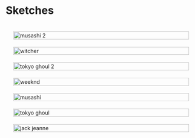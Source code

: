 # Sketches

<style>
    .container {
        display: grid;
        grid-template-columns: repeat(auto-fit, minmax(300px, 1fr));
        gap: 20px;
        padding: 20px;
    }

    .item {
        width: 100%;
    }

    .item img {
        width: 100%;
        height: auto;
    }

    @media only screen and (max-width: 600px) {
        .container {
            grid-template-columns: repeat(auto-fit, minmax(150px, 1fr));
        }
    }
</style>

<div class="container">
    <div class="item"><img src="./sketch/Untitled6.jpg" alt="musashi 2"></div>
    <div class="item"><img src="./sketch/Untitled5.jpg" alt="witcher"></div>
    <div class="item"><img src="./sketch/Untitled4.jpg" alt="tokyo ghoul 2"></div>
    <div class="item"><img src="./sketch/Untitled3.jpg" alt="weeknd"></div>
    <div class="item"><img src="./sketch/Untitled2.jpg" alt="musashi"></div>
    <div class="item"><img src="./sketch/Untitled1.png" alt="tokyo ghoul"></div>
    <div class="item"><img src="./sketch/Untitled.jpg" alt="jack jeanne"></div>
</div>